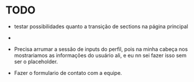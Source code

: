 # TODO
- testar possibilidades quanto a transição de sections na página principal
- 

- Precisa arrumar a sessão de inputs do perfil, pois na minha cabeça nos mostrariamos as informações do usuário ali, e eu nn sei fazer isso sem ser o placeholder.
- Fazer o formulario de contato com a equipe.
